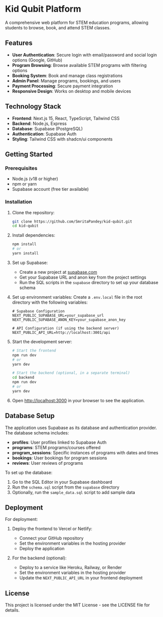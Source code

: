 # Kid Qubit Platform

A comprehensive web platform for STEM education programs, allowing students to browse, book, and attend STEM classes.

## Features

- **User Authentication**: Secure login with email/password and social login options (Google, GitHub)
- **Program Browsing**: Browse available STEM programs with filtering options
- **Booking System**: Book and manage class registrations
- **Admin Panel**: Manage programs, bookings, and users
- **Payment Processing**: Secure payment integration
- **Responsive Design**: Works on desktop and mobile devices

## Technology Stack

- **Frontend**: Next.js 15, React, TypeScript, Tailwind CSS
- **Backend**: Node.js, Express
- **Database**: Supabase (PostgreSQL)
- **Authentication**: Supabase Auth
- **Styling**: Tailwind CSS with shadcn/ui components

## Getting Started

### Prerequisites

- Node.js (v18 or higher)
- npm or yarn
- Supabase account (free tier available)

### Installation

1. Clone the repository:
   ```bash
   git clone https://github.com/SmritaPandey/kid-qubit.git
   cd kid-qubit
   ```

2. Install dependencies:
   ```bash
   npm install
   # or
   yarn install
   ```

3. Set up Supabase:
   - Create a new project at [supabase.com](https://supabase.com)
   - Get your Supabase URL and anon key from the project settings
   - Run the SQL scripts in the `supabase` directory to set up your database schema

4. Set up environment variables:
   Create a `.env.local` file in the root directory with the following variables:
   ```
   # Supabase Configuration
   NEXT_PUBLIC_SUPABASE_URL=your_supabase_url
   NEXT_PUBLIC_SUPABASE_ANON_KEY=your_supabase_anon_key

   # API Configuration (if using the backend server)
   NEXT_PUBLIC_API_URL=http://localhost:3001/api
   ```

5. Start the development server:
   ```bash
   # Start the frontend
   npm run dev
   # or
   yarn dev

   # Start the backend (optional, in a separate terminal)
   cd backend
   npm run dev
   # or
   yarn dev
   ```

6. Open [http://localhost:3000](http://localhost:3000) in your browser to see the application.

## Database Setup

The application uses Supabase as its database and authentication provider. The database schema includes:

- **profiles**: User profiles linked to Supabase Auth
- **programs**: STEM programs/courses offered
- **program_sessions**: Specific instances of programs with dates and times
- **bookings**: User bookings for program sessions
- **reviews**: User reviews of programs

To set up the database:
1. Go to the SQL Editor in your Supabase dashboard
2. Run the `schema.sql` script from the `supabase` directory
3. Optionally, run the `sample_data.sql` script to add sample data

## Deployment

For deployment:

1. Deploy the frontend to Vercel or Netlify:
   - Connect your GitHub repository
   - Set the environment variables in the hosting provider
   - Deploy the application

2. For the backend (optional):
   - Deploy to a service like Heroku, Railway, or Render
   - Set the environment variables in the hosting provider
   - Update the `NEXT_PUBLIC_API_URL` in your frontend deployment

## License

This project is licensed under the MIT License - see the LICENSE file for details.
